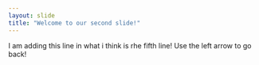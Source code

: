 ```yaml
---
layout: slide
title: "Welcome to our second slide!"
---
```

I am adding this line in what i think is rhe fifth line!
Use the left arrow to go back!
